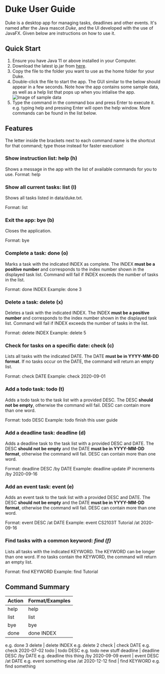 # Duke User Guide

Duke is a desktop app for managing tasks, deadlines and other events. It's named after the Java mascot _Duke_, and the UI developed with the use of JavaFX. Given below are instructions on how to use it.

## Quick Start

1. Ensure you have Java 11 or above installed in your Computer.
2. Download the latest ip.jar from [here](http://google.com).
3. Copy the file to the folder you want to use as the home folder for your Duke.
4. Double-click the file to start the app. The GUI similar to the below should appear in a few seconds. Note how the app contains some sample data, as well as a help list that pops up when you intialise the app.
![Image of sample data](https://i.imgur.com/w9PKpPy.png)
5. Type the command in the command box and press Enter to execute it. e.g. typing help and pressing Enter will open the help window. More commands can be found in the list below.

## Features

The letter inside the brackets next to each command name is the shortcut for that command; type those instead for faster execution!

### Show instruction list: help (h)

Shows a message in the app with the list of available commands for you to use.
Format: help

### Show all current tasks: list (l)

Shows all tasks listed in data/duke.txt.

Format: list

### Exit the app: bye (b)

Closes the application.

Format: bye

### Complete a task: done (o)

Marks a task with the indicated INDEX as complete. The INDEX **must be a positive number** and corresponds to the index number shown in the displayed task list. Command will fail if INDEX exceeds the number of tasks in the list.

Format: done INDEX
Example: done 3

### Delete a task: delete (x)

Deletes a task with the indicated INDEX. The INDEX **must be a positive number** and corresponds to the index number shown in the displayed task list. Command will fail if INDEX exceeds the number of tasks in the list.

Format: delete INDEX
Example: delete 5

### Check for tasks on a specific date: check (c)

Lists all tasks with the indicated DATE. The DATE **must be in YYYY-MM-DD format**. If no tasks occur on the DATE, the command will return an empty list.

Format: check DATE
Example: check 2020-09-01

### Add a todo task: todo (t)

Adds a todo task to the task list with a provided DESC. The DESC **should not be empty**, otherwise the command will fail. DESC can contain more than one word.

Format: todo DESC
Example: todo finish this user guide

### Add a deadline task: deadline (d)

Adds a deadline task to the task list with a provided DESC and DATE. The DESC **should not be empty** and the DATE **must be in YYYY-MM-DD format**, otherwise the command will fail. DESC can contain more than one word.

Format: deadline DESC /by DATE
Example: deadline update iP increments /by 2020-09-16

### Add an event task: event (e)

Adds an event task to the task list with a provided DESC and DATE. The DESC **should not be empty** and the DATE **must be in YYYY-MM-DD format**, otherwise the command will fail. DESC can contain more than one word.

Format: event DESC /at DATE
Example: event CS2103T Tutorial /at 2020-09-16

### Find tasks with a common keyword: *find (f)*

Lists all tasks with the indicated KEYWORD. The KEYWORD can be longer than one word. If no tasks contain the KEYWORD, the command will return an empty list.

Format: find KEYWORD
Example: find Tutorial

## Command Summary

Action   | Format/Examples
---------| -------------
help | help
list | list
bye | bye
done | done INDEX
e.g. done 3
delete | delete INDEX
e.g. delete 2
check | check DATE
e.g. check 2020-07-02
todo | todo DESC
e.g. todo new stuff
deadline | deadline DESC /by DATE
e.g. deadline this thing /by 2020-09-09
event | event DESC /at DATE
e.g. event something else /at 2020-12-12
find | find KEYWORD
e.g. find something
